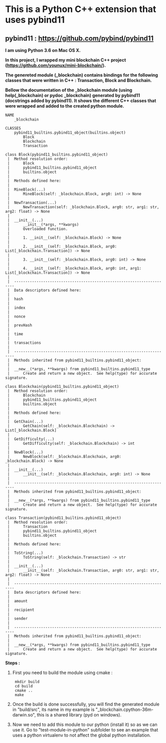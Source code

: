 # This is a Python C++ extension that uses pybind11

## pybind11 : https://github.com/pybind/pybind11

**I am using Python 3.6 on Mac OS X.**

**In this project, I wrapped my mini blockchain C++ project
  (https://github.com/younux/mini-blockchain/).**
  
**The genereted module (_blockchain) contains bindings for the 
 following classes that were written in C++ : Transaction, Block 
 and Blockchain.**  
 
 **Bellow the documentation of the _blockchain module (using
  help(_blockchain) or pydoc _blockchain) generated by pybind11 
  (docstrings added by pybind11). It shows the different C++ classes
  that were wrapped and added to the created python module.**


    NAME
        _blockchain
    
    CLASSES
        pybind11_builtins.pybind11_object(builtins.object)
            Block
            Blockchain
            Transaction
    
    class Block(pybind11_builtins.pybind11_object)
     |  Method resolution order:
     |      Block
     |      pybind11_builtins.pybind11_object
     |      builtins.object
     |  
     |  Methods defined here:
     |  
     |  MineBlock(...)
     |      MineBlock(self: _blockchain.Block, arg0: int) -> None
     |  
     |  NewTransaction(...)
     |      NewTransaction(self: _blockchain.Block, arg0: str, arg1: str, arg2: float) -> None
     |  
     |  __init__(...)
     |      __init__(*args, **kwargs)
     |      Overloaded function.
     |      
     |      1. __init__(self: _blockchain.Block) -> None
     |      
     |      2. __init__(self: _blockchain.Block, arg0: List[_blockchain.Transaction]) -> None
     |      
     |      3. __init__(self: _blockchain.Block, arg0: int) -> None
     |      
     |      4. __init__(self: _blockchain.Block, arg0: int, arg1: List[_blockchain.Transaction]) -> None
     |  
     |  ----------------------------------------------------------------------
     |  Data descriptors defined here:
     |  
     |  hash
     |  
     |  index
     |  
     |  nonce
     |  
     |  prevHash
     |  
     |  time
     |  
     |  transactions
     |  
     |  ----------------------------------------------------------------------
     |  Methods inherited from pybind11_builtins.pybind11_object:
     |  
     |  __new__(*args, **kwargs) from pybind11_builtins.pybind11_type
     |      Create and return a new object.  See help(type) for accurate signature.
    
    class Blockchain(pybind11_builtins.pybind11_object)
     |  Method resolution order:
     |      Blockchain
     |      pybind11_builtins.pybind11_object
     |      builtins.object
     |  
     |  Methods defined here:
     |  
     |  GetChain(...)
     |      GetChain(self: _blockchain.Blockchain) -> List[_blockchain.Block]
     |  
     |  GetDifficulty(...)
     |      GetDifficulty(self: _blockchain.Blockchain) -> int
     |  
     |  NewBlock(...)
     |      NewBlock(self: _blockchain.Blockchain, arg0: _blockchain.Block) -> None
     |  
     |  __init__(...)
     |      __init__(self: _blockchain.Blockchain, arg0: int) -> None
     |  
     |  ----------------------------------------------------------------------
     |  Methods inherited from pybind11_builtins.pybind11_object:
     |  
     |  __new__(*args, **kwargs) from pybind11_builtins.pybind11_type
     |      Create and return a new object.  See help(type) for accurate signature.

    class Transaction(pybind11_builtins.pybind11_object)
     |  Method resolution order:
     |      Transaction
     |      pybind11_builtins.pybind11_object
     |      builtins.object
     |  
     |  Methods defined here:
     |  
     |  ToString(...)
     |      ToString(self: _blockchain.Transaction) -> str
     |  
     |  __init__(...)
     |      __init__(self: _blockchain.Transaction, arg0: str, arg1: str, arg2: float) -> None
     |  
     |  ----------------------------------------------------------------------
     |  Data descriptors defined here:
     |  
     |  amount
     |  
     |  recipient
     |  
     |  sender
     |  
     |  ----------------------------------------------------------------------
     |  Methods inherited from pybind11_builtins.pybind11_object:
     |  
     |  __new__(*args, **kwargs) from pybind11_builtins.pybind11_type
     |      Create and return a new object.  See help(type) for accurate signature.



**Steps :** 


1. First you need to build the module using cmake : 
        
        mkdir build
        cd build
        cmake ..
        make

1. Once the build is done successfully, you will find the generated module
in "build/src", its name in my example is "_blockchain.cpython-36m-darwin.so",
this is a shared library (pyd on windows).

1. Now we need to add this module to our python (install it) so as we can use it.
Go to "test-module-in-python" subfolder to see an example that uses a python 
virtualenv to not affect the global python installation.



